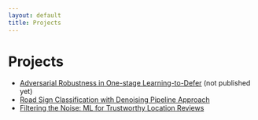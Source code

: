 ```yaml
---
layout: default
title: Projects
---
```

# Projects

- [Adversarial Robustness in One-stage Learning-to-Defer](https://github.com/yannismontreuil/adversarial_one_stage) (not published yet)
- [Road Sign Classification with Denoising Pipeline Approach](https://github.com/FisherSkyi/classify_denoise_SwinIR)
- [Filtering the Noise: ML for Trustworthy Location Reviews](https://github.com/FisherSkyi/Trustworthy-Location-Review)
